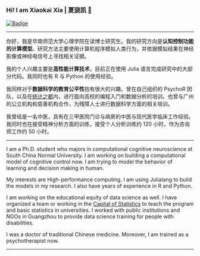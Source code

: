 ### Hi! I am Xiaokai Xia | 夏骁凯 👋
[![Badge](https://img.shields.io/badge/link-996.icu-%23FF4D5B.svg?style=flat-square)](https://996.icu/#/en_US)

---

你好，我是华南师范大学心理学院在读博士研究生。我的研究方向是**认知控制功能的计算模型**。研究方法主要使用计算机程序模拟人类行为，并依据模拟结果在神经影像或神经电信号上寻找相关证据。

我的个人兴趣主要是**高性能计算技术**，目前正在使用 Julia 语言完成研究中的大部分代码。我同时也有 R 与 Python 的使用经验。

我同样对于**数据科学的教育公平性**抱有很大的兴趣。曾在自己组织的 PsychoR 团队，以及在[统计之都](https://cosx.org/)内，进行面向高校的编程入门和数据分析的培训。也曾与广州的公立机构和慈善机构合作，为残障人士进行数据科学方面的相关培训。

我曾经是一名中医，具有在三甲医院门诊与病房的中医与现代医学临床工作经验。我同时也在接受精神分析方面的训练，接受个人分析训练约 120 小时，作为咨询师工作约 50 小时。

---

I am a Ph.D. student who majors in computational cognitive neuroscience at South China Normal University. I am working on building a computational model of cognitive control now. I am trying to model the behavior of learning and decision making in human.

My interests are High-performance computing. I am using Julialang to build the models in my research. I also have years of experience in R and Python.

I am working on the educational equity of data science as well. I have organized a team or working in the [Capital of Statistics](https://cosx.org/) to teach the program and basic statistics in universities. I worked with public institutions and NGOs in Guangzhou to provide data science training for people with disabilities.

I was a doctor of traditional Chinese medicine. Moreover, I am trained as a psychotherapist now.

---
